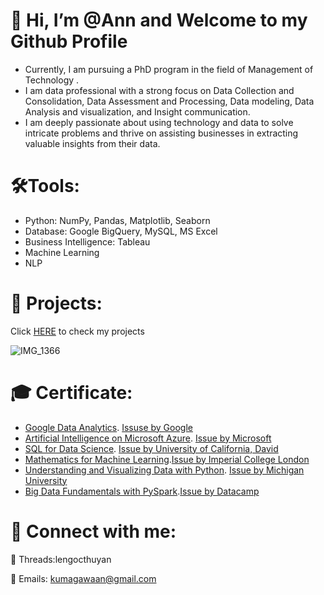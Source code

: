 # 👋 Hi, I’m @Ann and Welcome to my Github Profile
* Currently, I am pursuing a PhD program in the field of Management of Technology .
* I am data professional with a strong focus on Data Collection and Consolidation, Data Assessment and Processing, Data modeling, Data Analysis and visualization, and Insight communication.
* I am deeply passionate about using technology and data to solve intricate problems and thrive on assisting businesses in extracting valuable insights from their data.

# 🛠️Tools:
* Python: NumPy, Pandas, Matplotlib, Seaborn
* Database: Google BigQuery,  MySQL, MS Excel
* Business Intelligence: Tableau
* Machine Learning
* NLP

# 🌌 Projects:
Click [HERE](https://github.com/lethuyngocan/Project-Porfolio) to check my projects

![IMG_1366](https://github.com/lethuyngocan/lethuyngocan/assets/94544459/5a4224ba-8530-48da-93b9-8bbc7b6db734)

# 🎓 Certificate:
* [Google Data Analytics](https://www.coursera.org/account/accomplishments/specialization/certificate/VVUJ8NRR62JU). [Issuse by Google](https://en.wikipedia.org/wiki/Google)
* [Artificial Intelligence on Microsoft Azure](https://www.coursera.org/account/accomplishments/verify/CNTM9RMQ78TG). [Issue by Microsoft](https://azure.microsoft.com/ja-jp/)
* [SQL for Data Science](https://www.coursera.org/account/accomplishments/verify/55AKGELQK6VC). [Issue by University of California, David](https://www.ucdavis.edu/)
* [Mathematics for Machine Learning](https://www.coursera.org/account/accomplishments/verify/NFEXQS6GHFCG).[Issue by Imperial College London](https://www.imperial.ac.uk/)
* [Understanding and Visualizing Data with Python](https://www.coursera.org/account/accomplishments/verify/8YPFNWTR6GQ9). [Issue by Michigan University](https://umich.edu/)
* [Big Data Fundamentals with PySpark](https://drive.google.com/drive/folders/1akt0p14RcXhrdtP0YkM4PtgsAb5BKVyS).[Issue by Datacamp](https://www.datacamp.com/)

# 👐 Connect with me:
📲 Threads:lengocthuyan

📧 Emails: kumagawaan@gmail.com

